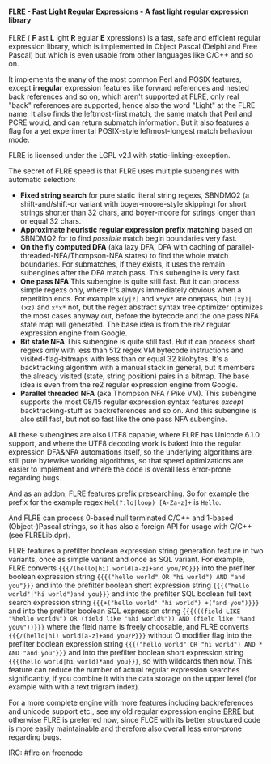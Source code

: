 #### FLRE - Fast Light Regular Expressions - A fast light regular expression library

FLRE ( **F** ast **L** ight **R** egular **E** xpressions) is a fast, safe and efficient regular expression library, which is implemented in Object Pascal (Delphi and Free Pascal) but which is even usable from other languages like C/C++ and so on. 

It implements the many of the most common Perl and POSIX features, except **irregular** expression features like forward references and nested back references and so on, which aren't supported at FLRE, only real "back" references are supported, hence also the word "Light" at the FLRE name. It also finds the leftmost-first match, the same match that Perl and PCRE would, and can return submatch information. But it also features a flag for a yet experimental POSIX-style leftmost-longest match behaviour mode. 

FLRE is licensed under the LGPL v2.1 with static-linking-exception.

The secret of FLRE speed is that FLRE uses multiple subengines with automatic selection:

* **Fixed string search** for pure static literal string regexs, SBNDMQ2 (a shift-and/shift-or variant with boyer-moore-style skipping) for short strings shorter than 32 chars, and boyer-moore for strings longer than or equal 32 chars.
* **Approximate heuristic regular expression prefix matching** based on SBNDMQ2 for to find _possible_ match begin boundaries very fast. 
* **On the fly computed DFA** (aka lazy DFA, DFA with caching of parallel-threaded-NFA/Thompson-NFA states) to find the whole match boundaries. For submatches, if they exists, it uses the remain subengines after the DFA match pass. This subengine is very fast. 
* **One pass NFA** This subengine is quite still fast. But it can process simple regexs only, where it's always immediately obvious when a repetition ends. For example `x(y|z)` and `x*yx*` are onepass, but `(xy)|(xz)` and `x*x*` not, but the regex abstract syntax tree optimizer optimizes the most cases anyway out, before the bytecode and the one pass NFA state map will generated. The base idea is from the re2 regular expression engine from Google.
* **Bit state NFA** This subengine is quite still fast. But it can process short regexs only with less than 512 regex VM bytecode instructions and visited-flag-bitmaps with less than or equal 32 kilobytes. It's a backtracking algorithm with a manual stack in general, but it members the already visited (state, string position) pairs in a bitmap. The base idea is even from the re2 regular expression engine from Google.
* **Parallel threaded NFA** (aka Thompson NFA / Pike VM). This subengine supports the most 08/15 regular expression syntax features _except_ backtracking-stuff as backreferences and so on. And this subengine is also still fast, but not so fast like the one pass NFA subengine.

All these subengines are also UTF8 capable, where FLRE has Unicode 6.1.0 support, and where the UTF8 decoding work is baked into the regular expression DFA&NFA automations itself, so the underlying algorithms are still pure bytewise working algorithms, so that speed optimizations are easier to implement and where the code is overall less error-prone regarding bugs.

And as an addon, FLRE features prefix presearching. So for example the prefix for the example regex `Hel(?:lo|loop) [A-Za-z]+` is `Hello`.

And FLRE can process 0-based null terminated C/C++ and 1-based (Object-)Pascal strings, so it has also a foreign API for usage with C/C++ (see FLRELib.dpr).

FLRE features a prefilter boolean expression string generation feature in two variants, once as simple variant and once as SQL variant. For example, FLRE converts `{{{/(hello|hi) world[a-z]+and you/PO}}}` into the prefilter boolean expression string `{{{("hello world" OR "hi world") AND "and you"}}}` and into the prefilter boolean short expression string `{{{("hello world"|"hi world")and you}}}` and into the prefilter SQL boolean full text search expression string `{{{+("hello world" "hi world") +("and you")}}}` and into the prefilter boolean SQL expression string `{{{(((field LIKE "%hello world%") OR (field like "%hi world%")) AND (field like "%and you%"))}}}` where the field name is freely choosable, and FLRE converts `{{{/(hello|hi) world[a-z]+and you/P}}}` without O modifier flag into the prefilter boolean expression string `{{{("hello world" OR "hi world") AND * AND "and you"}}}` and into the prefilter boolean short expression string `{{{(hello world|hi world)*and you}}}`, so with wildcards then now. This feature can reduce the number of actual regular expression searches significantly, if you combine it with the data storage on the upper level (for example with with a text trigram index). 

For a more complete engine with more features including backreferences and unicode support etc., see my old regular expression engine [BRRE](https://github.com/BeRo1985/brre) but otherwise FLRE is preferred now, since FLCE with its better structured code is more easily maintainable and therefore also overall less error-prone regarding bugs.

IRC: #flre on freenode

